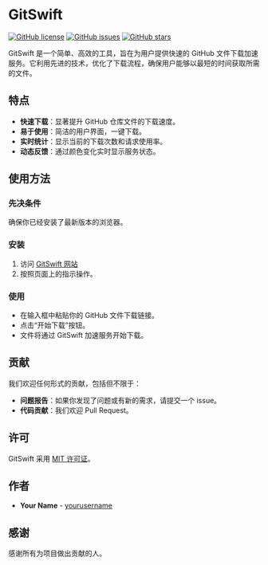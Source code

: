 # GitSwift
[![GitHub license](https://img.shields.io/badge/license-MIT-blue.svg)](https://github.com/3371455651/githubswift/blob/master/LICENSE)
[![GitHub issues](https://img.shields.io/github/issues/yourusername/githubswift.svg)](https://github.com/3371455651/githubswift/issues)
[![GitHub stars](https://img.shields.io/github/stars/yourusername/githubswift.svg)](https://github.com/3371455651/githubswift/stargazers)

GitSwift 是一个简单、高效的工具，旨在为用户提供快速的 GitHub 文件下载加速服务。它利用先进的技术，优化了下载流程，确保用户能够以最短的时间获取所需的文件。

## 特点

- **快速下载**：显著提升 GitHub 仓库文件的下载速度。
- **易于使用**：简洁的用户界面，一键下载。
- **实时统计**：显示当前的下载次数和请求使用率。
- **动态反馈**：通过颜色变化实时显示服务状态。

## 使用方法

### 先决条件

确保你已经安装了最新版本的浏览器。

### 安装

1. 访问 [GitSwift 网站](https://yourwebsite.com)
2. 按照页面上的指示操作。

### 使用

- 在输入框中粘贴你的 GitHub 文件下载链接。
- 点击“开始下载”按钮。
- 文件将通过 GitSwift 加速服务开始下载。

## 贡献

我们欢迎任何形式的贡献，包括但不限于：
- **问题报告**：如果你发现了问题或有新的需求，请提交一个 issue。
- **代码贡献**：我们欢迎 Pull Request。

## 许可

GitSwift 采用 [MIT 许可证](https://github.com/3371455651/githubswift/blob/master/LICENSE)。

## 作者

- **Your Name** - [yourusername](https://github.com/3371455651)

## 感谢

感谢所有为项目做出贡献的人。
